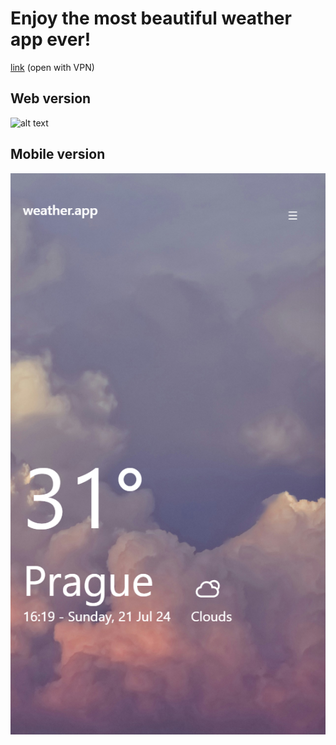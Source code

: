 # Enjoy the most beautiful weather app ever! 
[link](https://harmary.github.io/weather-app) (open with VPN)

## Web version
![alt text](<./readme/web.gif>)

## Mobile version
![alt text](./readme/image-2.png)
